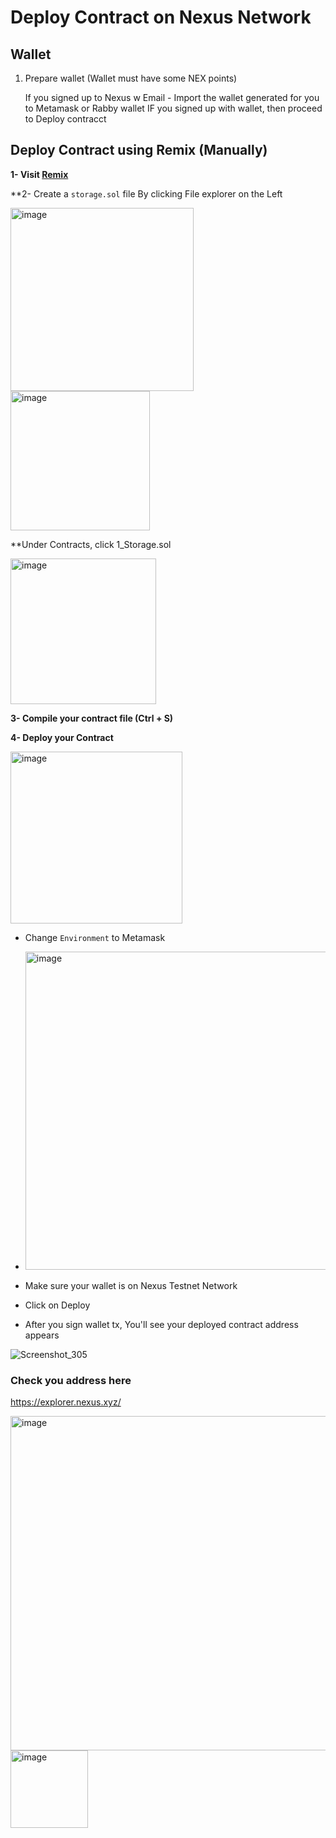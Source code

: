 # Deploy Contract on Nexus Network

## Wallet
1. Prepare wallet (Wallet must have some NEX points)
  
   If you signed up to Nexus w Email - Import the wallet generated for you to Metamask or Rabby wallet
   IF you signed up with wallet, then proceed to Deploy contracct




## Deploy Contract using Remix (Manually)
**1- Visit [Remix](https://remix.ethereum.org/)**

**2- Create a `storage.sol` file By clicking File explorer on the Left

<img width="293" alt="image" src="https://github.com/user-attachments/assets/dca760d6-827b-4803-8829-3963c2c7b528" />
<img width="223" alt="image" src="https://github.com/user-attachments/assets/ca2c25b0-2af7-4b35-aacb-a2cf0715dbf9" />


**Under Contracts, click 1_Storage.sol

<img width="233" alt="image" src="https://github.com/user-attachments/assets/c731ffa0-a43e-4fce-9661-332b08a66b6d" />

**3- Compile your contract file (Ctrl + S)**

**4- Deploy your Contract**

<img width="275" alt="image" src="https://github.com/user-attachments/assets/499f80f7-f9ca-4f90-940c-d1611f0d0f0c" />

* Change `Environment` to Metamask
* <img width="509" alt="image" src="https://github.com/user-attachments/assets/24c3fce1-9e69-4a6f-ae4d-338f543aa5df" />

* Make sure your wallet is on Nexus Testnet Network
* Click on Deploy
* After you sign wallet tx, You'll see your deployed contract address appears

![Screenshot_305](https://github.com/user-attachments/assets/e011d2be-8b01-48fc-9996-d1c188283ff6)

### Check you address here
https://explorer.nexus.xyz/

<img width="535" alt="image" src="https://github.com/user-attachments/assets/f9318603-fb28-4495-a1cd-42af916b01ea" />

<img width="124" alt="image" src="https://github.com/user-attachments/assets/d99889ae-0708-48c5-a085-1b753ff3fd2b" />





